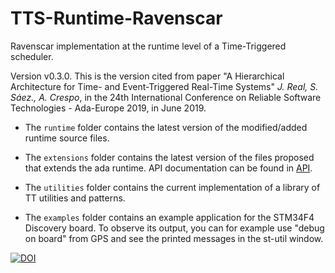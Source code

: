 # TTS-Runtime-Ravenscar
Ravenscar implementation at the runtime level of a Time-Triggered scheduler.

Version v0.3.0.
This is the version cited from paper "A Hierarchical Architecture for Time- and Event-Triggered Real-Time Systems"
_J. Real, S. Sáez., A. Crespo_, in the 24th International Conference on Reliable Software Technologies - Ada-Europe 2019, in June 2019.

 - The `runtime` folder contains the latest version of the modified/added runtime source files.

 - The `extensions` folder contains the latest version of the files proposed that extends the ada runtime. API documentation can be found in [API](doc/API.md).

 - The `utilities` folder contains the current implementation of a library of TT utilities and patterns.

 - The `examples` folder contains an example application for the STM34F4 Discovery board. To observe its output, you can for example use "debug on board" from GPS and see the printed messages in the st-util window.


<a href="https://doi.org/10.5281/zenodo.1206197"><img src="https://zenodo.org/badge/DOI/10.5281/zenodo.1206197.svg" alt="DOI"></a>

